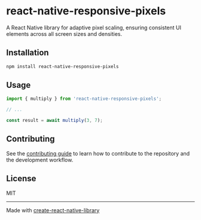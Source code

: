 # react-native-responsive-pixels

A React Native library for adaptive pixel scaling, ensuring consistent UI elements across all screen sizes and densities.

## Installation

```sh
npm install react-native-responsive-pixels
```

## Usage


```js
import { multiply } from 'react-native-responsive-pixels';

// ...

const result = await multiply(3, 7);
```


## Contributing

See the [contributing guide](CONTRIBUTING.md) to learn how to contribute to the repository and the development workflow.

## License

MIT

---

Made with [create-react-native-library](https://github.com/callstack/react-native-builder-bob)
